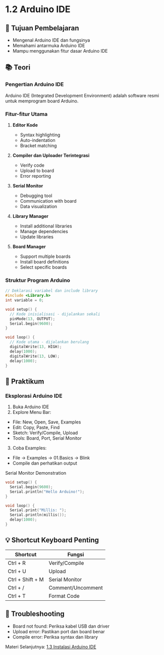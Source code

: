 # 1.2 Arduino IDE

## 🎯 Tujuan Pembelajaran
- Mengenal Arduino IDE dan fungsinya
- Memahami antarmuka Arduino IDE
- Mampu menggunakan fitur dasar Arduino IDE

## 📚 Teori

### Pengertian Arduino IDE
Arduino IDE (Integrated Development Environment) adalah software resmi untuk memprogram board Arduino.

### Fitur-fitur Utama
1. **Editor Kode**
   - Syntax highlighting
   - Auto-indentation
   - Bracket matching

2. **Compiler dan Uploader Terintegrasi**
   - Verify code
   - Upload to board
   - Error reporting

3. **Serial Monitor**
   - Debugging tool
   - Communication with board
   - Data visualization

4. **Library Manager**
   - Install additional libraries
   - Manage dependencies
   - Update libraries

5. **Board Manager**
   - Support multiple boards
   - Install board definitions
   - Select specific boards

### Struktur Program Arduino
```cpp
// Deklarasi variabel dan include library
#include <Library.h>
int variable = 0;

void setup() {
  // Kode inisialisasi - dijalankan sekali
  pinMode(13, OUTPUT);
  Serial.begin(9600);
}

void loop() {
  // Kode utama - dijalankan berulang
  digitalWrite(13, HIGH);
  delay(1000);
  digitalWrite(13, LOW);
  delay(1000);
}
```
## 🔧 Praktikum
### Eksplorasi Arduino IDE
1. Buka Arduino IDE
2. Explore Menu Bar:
  - File: New, Open, Save, Examples
  - Edit: Copy, Paste, Find
  - Sketch: Verify/Compile, Upload
  - Tools: Board, Port, Serial Monitor
3. Coba Examples:
  - File → Examples → 01.Basics → Blink
  - Compile dan perhatikan output

Serial Monitor Demonstration
```cpp
void setup() {
  Serial.begin(9600);
  Serial.println("Hello Arduino!");
}

void loop() {
  Serial.print("Millis: ");
  Serial.println(millis());
  delay(1000);
}
```
## 💡 Shortcut Keyboard Penting

| Shortcut | Fungsi |
|-------|------------|
| Ctrl + R | Verify/Compile |
| Ctrl + U | Upload |
| Ctrl + Shift + M | Serial Monitor |
| Ctrl + / | Comment/Uncomment |
| Ctrl + T | Format Code |

## 🐛 Troubleshooting
- Board not found: Periksa kabel USB dan driver
- Upload error: Pastikan port dan board benar
- Compile error: Periksa syntax dan library

Materi Selanjutnya: [1.3 Instalasi Arduino IDE](1.3-instalasi-arduino-ide.md)
